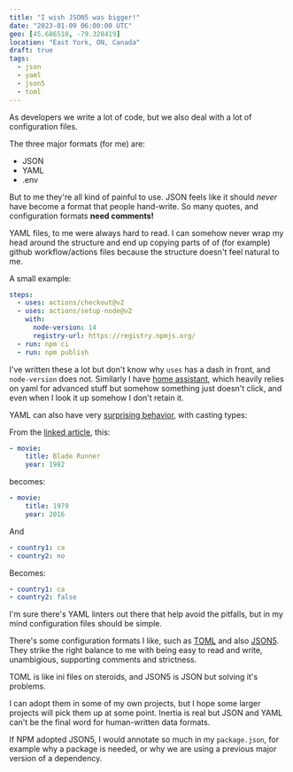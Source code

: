 ```yaml
---
title: "I wish JSON5 was bigger!"
date: "2023-01-09 06:00:00 UTC"
geo: [45.686510, -79.328419]
location: "East York, ON, Canada"
draft: true
tags:
  - json
  - yaml
  - json5
  - toml
---
```


As developers we write a lot of code, but we also deal with a lot of
configuration files.

The three major formats (for me) are:

* JSON
* YAML
* .env

But to me they're all kind of painful to use. JSON feels like it should
_never_ have become a format that people hand-write. So many quotes,
and configuration formats **need comments!**

YAML files, to me were always hard to read. I can somehow never wrap my head
around the structure and end up copying parts of of (for example) github
workflow/actions files because the structure doesn't feel natural to me.

A small example:

```yaml
steps:
  - uses: actions/checkout@v2
  - uses: actions/setup-node@v2
    with:
      node-version: 14
      registry-url: https://registry.npmjs.org/
  - run: npm ci
  - run: npm publish
```

I've written these a lot but don't know why `uses` has a dash in front, and
`node-version` does not.  Similarly I have [home assistant][1], which heavily
relies on yaml for advanced stuff but somehow something just doesn't click,
and even when I look it up somehow I don't retain it.

YAML can also have very [surprising behavior][4], with casting types:

From the [linked article][4], this:

```yaml
- movie:
    title: Blade Runner
    year: 1982
```

becomes:

```yaml
- movie:
    title: 1979
    year: 2016
```

And

```yaml
- country1: ca
- country2: no
```

Becomes:

```yaml
- country1: ca
- country2: false 
```

I'm sure there's YAML linters out there that help avoid the pitfalls, but in
my mind configuration files should be simple. 


There's some configuration formats I like, such as [TOML][2] and also
[JSON5][3]. They strike the right balance to me with being easy to read and
write, unambigious, supporting comments and strictness.

TOML is like ini files on steroids, and JSON5 is JSON but solving it's
problems.

I can adopt them in some of my own projects, but I hope some larger projects
will pick them up at some point. Inertia is real but JSON and YAML can't be
the final word for human-written data formats.

If NPM adopted JSON5, I would annotate so much in my `package.json`, for
example why a package is needed, or why we are using a previous major version
of a dependency.

[1]: https://www.home-assistant.io/
[2]: https://toml.io/en/
[3]: https://json5.org/
[4]: https://www.infoworld.com/article/3669238/7-yaml-gotchas-to-avoidand-how-to-avoid-them.html
